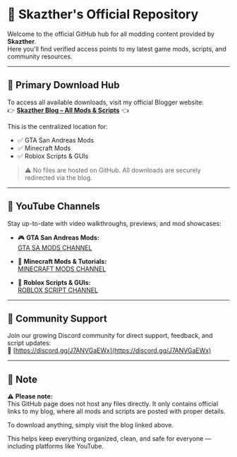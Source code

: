 # 📁 Skazther's Official Repository

Welcome to the official GitHub hub for all modding content provided by **Skazther**.  
Here you'll find verified access points to my latest game mods, scripts, and community resources.

---

## 🔗 Primary Download Hub

To access all available downloads, visit my official Blogger website:  
👉 **[Skazther Blog – All Mods & Scripts](https://skazther.blogspot.com/)** 👈

This is the centralized location for:
- ✅ GTA San Andreas Mods  
- ✅ Minecraft Mods  
- ✅ Roblox Scripts & GUIs

> ⚠️ No files are hosted on GitHub. All downloads are securely redirected via the blog.

---

## 🎥 YouTube Channels

Stay up-to-date with video walkthroughs, previews, and mod showcases:

- 🎮 **GTA San Andreas Mods:**  
  [GTA SA MODS CHANNEL](https://www.youtube.com/channel/UCL8hGwrtkFUTfgeFOwKx7Lg)

- 🧱 **Minecraft Mods & Tutorials:**  
  [MINECRAFT MODS CHANNEL](https://www.youtube.com/channel/UC7Sgjl-P_YztatA-pJFE-kg)

- 🤖 **Roblox Scripts & GUIs:**  
  [ROBLOX SCRIPT CHANNEL](https://www.youtube.com/channel/UC8a8n-s-YyBgTZecleOrlDQ)

---

## 💬 Community Support

Join our growing Discord community for direct support, feedback, and script updates:  
🔗 [https://discord.gg/J7ANVGaEWx](https://discord.gg/J7ANVGaEWx)

---

## 📌 Note

⚠️ **Please note:**  
This GitHub page does not host any files directly. It only contains official links to my blog, where all mods and scripts are posted with proper details.

To download anything, simply visit the blog linked above.

This helps keep everything organized, clean, and safe for everyone — including platforms like YouTube.
